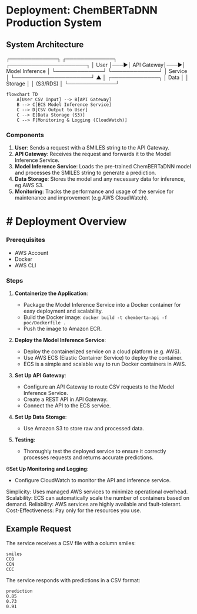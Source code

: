 # Deployment: ChemBERTaDNN Production System


## **System Architecture**

┌─────────────┐    ┌─────────────┐    ┌─────────────────────┐
│   User      │───▶│  API Gateway│───▶│ Model Inference     │
└─────────────┘    └─────────────┘    │   Service           │
                                      └─────────────────────┘
                                          ▲
                                          │
                                   ┌─────────────┐
                                   │   Data      │
                                   │  Storage    │
                                   │  (S3/RDS)   │
                                   └─────────────┘

```mermaid
flowchart TD
    A[User CSV Input] --> B[API Gateway]
    B --> C[ECS Model Inference Service]
    C --> D[CSV Output to User]
    C --> E[Data Storage (S3)]
    C --> F[Monitoring & Logging (CloudWatch)]
```



### **Components**
1. **User**: Sends a request with a SMILES string to the API Gateway.
2. **API Gateway**: Receives the request and forwards it to the Model Inference Service.
3. **Model Inference Service**: Loads the pre-trained ChemBERTaDNN model and processes the SMILES string to generate a prediction.
4. **Data Storage**: Stores the model and any necessary data for inference, eg AWS S3. 
5. **Monitoring**: Tracks the performance and usage of the service for maintenance and improvement (e.g AWS CloudWatch). 

# # Deployment Overview
### **Prerequisites**
- AWS Account
- Docker
- AWS CLI

### **Steps**
1. **Containerize the Application**:
   - Package the Model Inference Service into a Docker container for easy deployment and scalability.
   - Build the Docker image: `docker build -t chemberta-api -f poc/Dockerfile .`
   - Push the image to Amazon ECR.

2. **Deploy the Model Inference Service**:  
   - Deploy the containerized service on a cloud platform (e.g. AWS).
   - Use AWS ECS (Elastic Container Service) to deploy the container. 
   - ECS is a simple and scalable way to run Docker containers in AWS.

3. **Set Up API Gateway**:
   - Configure an API Gateway to route CSV requests to the Model Inference Service.
   - Create a REST API in API Gateway.
   - Connect the API to the ECS service.

4. **Set Up Data Storage**:
   - Use Amazon S3 to store raw and processed data.
   
5. **Testing**: 
   - Thoroughly test the deployed service to ensure it correctly processes requests and returns accurate predictions.

6**Set Up Monitoring and Logging**:
   - Configure CloudWatch to monitor the API and inference service.


Simplicity: Uses managed AWS services to minimize operational overhead.
Scalability: ECS can automatically scale the number of containers based on demand.
Reliability: AWS services are highly available and fault-tolerant.
Cost-Effectiveness: Pay only for the resources you use.

## Example Request
The service receives a CSV file with a column smiles:
```` csv
smiles
CCO
CCN
CCC
````

The service responds with predictions in a CSV format:
```csv
prediction
0.85
0.73
0.91
```

